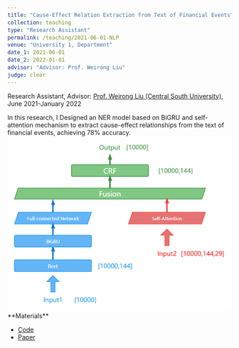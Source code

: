 ```yaml
---
title: "Cause-Effect Relation Extraction from Text of Financial Events"
collection: teaching
type: "Research Assistant"
permalink: /teaching/2021-06-01-NLP
venue: "University 1, Department"
date_1: 2021-06-01
date_2: 2022-01-01
advisor: "Advisor: Prof. Weirong Liu"
judge: clear
---
```

<p>Research Assistant, Advisor: <a href="https://faculty.csu.edu.cn/liuweirong/en/index.htm">Prof. Weirong Liu (Central South University)</a>, June 2021-January 2022</p>
In this research, I Designed an NER model based on BiGRU and self-attention mechanism to extract cause-effect relationships from the text of financial events, achieving 78% accuracy.

<br>
<img src='/images/NLP-arch.png'>
**Materials**
<ul>
<li><a href="https://github.com/JhengLu/Cause-Effect-Relation-Extraction-from-Text-of-Financial-Events">Code</a></li>
<li><a href="https://iopscience.iop.org/article/10.1088/1742-6596/2171/1/012001/meta">Paper</a></li>
</ul>

